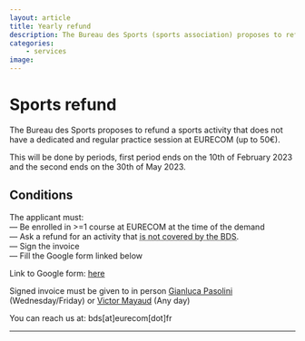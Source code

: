 ```yaml
---
layout: article
title: Yearly refund
description: The Bureau des Sports (sports association) proposes to refund a sports activity that does not have a dedicated and regular practice session at EURECOM (up to 50€).
categories:
    - services
image: 
---
```


# Sports refund

The Bureau des Sports proposes to refund a sports activity that does not have a dedicated and regular practice session at EURECOM (up to 50€).

This will be done by periods, first period ends on the 10th of February 2023 and the second ends on the 30th of May 2023.

## Conditions
The applicant must:  
— Be enrolled in >=1 course at EURECOM at the time of the demand  
— Ask a refund for an activity that <abbr title="To see active clubs please refer to /planning or /sports">is not covered by the  BDS</abbr>.  
— Sign the invoice  
— Fill the Google form linked below

Link to Google form: [here](https://docs.google.com/forms/d/1HKOPDJGDmtwR10QoYnljkHO0gmmVmEfCBDkKT8SxKnc)


Signed invoice must be given to in person [Gianluca Pasolini](mailto:gianluca.pasolini@eurecom.fr) <i class="fa-solid fa-envelope"></i> (Wednesday/Friday) or [Victor Mayaud](mailto:victor.mayaud@eurecom.fr) <i class="fa-solid fa-envelope"></i> (Any day)

You can reach us at: bds[at]eurecom[dot]fr  

---